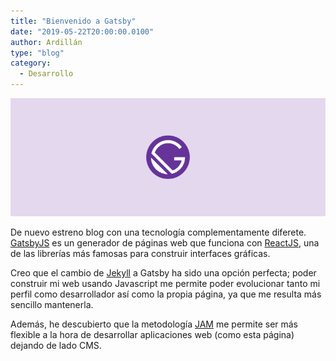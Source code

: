 ```yaml
---
title: "Bienvenido a Gatsby"
date: "2019-05-22T20:00:00.0100"
author: Ardillán
type: "blog"
category:
  - Desarrollo
---
```


![Logotipo de GatsbyJS](/../../content/images/posts/bienvenido-a-gatsby.png)

De nuevo estreno blog con una tecnología complementamente diferete. [GatsbyJS](https://www.gatsbyjs.org/) es un generador de páginas web que funciona con [ReactJS](https://reactjs.org/), una de las librerías más famosas para construir interfaces gráficas.

Creo que el cambio de [Jekyll](/blog/bienvenido-a-jekyll/) a Gatsby ha sido una opción perfecta; poder construir mi web usando Javascript me permite poder evolucionar tanto mi perfil como desarrollador así como la propia página, ya que me resulta más sencillo mantenerla.

Además, he descubierto que la metodología [JAM](https://jamstack.org/) me permite ser más flexible a la hora de desarrollar aplicaciones web (como esta página) dejando de lado CMS.
